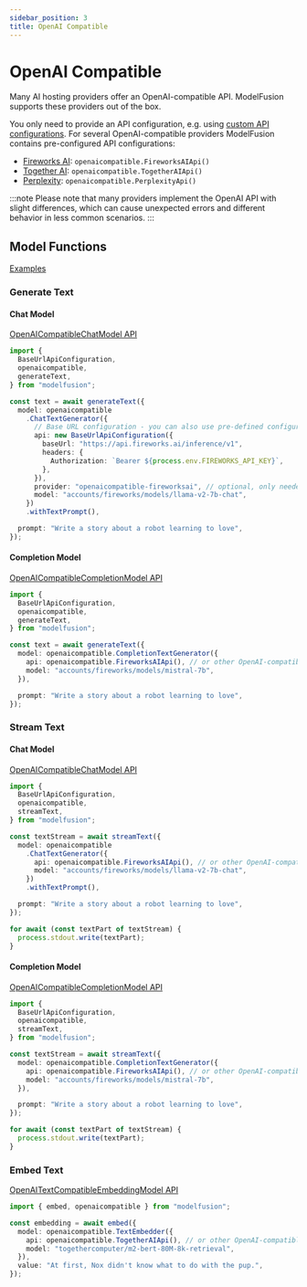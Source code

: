 ```yaml
---
sidebar_position: 3
title: OpenAI Compatible
---
```


# OpenAI Compatible

Many AI hosting providers offer an OpenAI-compatible API. ModelFusion supports these providers out of the box.

You only need to provide an API configuration, e.g. using [custom API configurations](/guide/util/api-configuration/). For several OpenAI-compatible providers ModelFusion contains pre-configured API configurations:

- [Fireworks AI](/api/classes/FireworksAIApiConfiguration): `openaicompatible.FireworksAIApi()`
- [Together AI](/api/classes/TogetherAIApiConfiguration): `openaicompatible.TogetherAIApi()`
- [Perplexity](/api/classes/PerplexityApiConfiguration): `openaicompatible.PerplexityApi()`

:::note
Please note that many providers implement the OpenAI API with slight differences, which can cause
unexpected errors and different behavior in less common scenarios.
:::

## Model Functions

[Examples](https://github.com/lgrammel/modelfusion/tree/main/examples/basic/src/model-provider/openaicompatible)

### Generate Text

#### Chat Model

[OpenAICompatibleChatModel API](/api/classes/OpenAICompatibleChatModel)

```ts
import {
  BaseUrlApiConfiguration,
  openaicompatible,
  generateText,
} from "modelfusion";

const text = await generateText({
  model: openaicompatible
    .ChatTextGenerator({
      // Base URL configuration - you can also use pre-defined configurations (see below)
      api: new BaseUrlApiConfiguration({
        baseUrl: "https://api.fireworks.ai/inference/v1",
        headers: {
          Authorization: `Bearer ${process.env.FIREWORKS_API_KEY}`,
        },
      }),
      provider: "openaicompatible-fireworksai", // optional, only needed for logging and custom configs
      model: "accounts/fireworks/models/llama-v2-7b-chat",
    })
    .withTextPrompt(),

  prompt: "Write a story about a robot learning to love",
});
```

#### Completion Model

[OpenAICompatibleCompletionModel API](/api/classes/OpenAICompatibleCompletionModel)

```ts
import {
  BaseUrlApiConfiguration,
  openaicompatible,
  generateText,
} from "modelfusion";

const text = await generateText({
  model: openaicompatible.CompletionTextGenerator({
    api: openaicompatible.FireworksAIApi(), // or other OpenAI-compatible API
    model: "accounts/fireworks/models/mistral-7b",
  }),

  prompt: "Write a story about a robot learning to love",
});
```

### Stream Text

#### Chat Model

[OpenAICompatibleChatModel API](/api/classes/OpenAICompatibleChatModel)

```ts
import {
  BaseUrlApiConfiguration,
  openaicompatible,
  streamText,
} from "modelfusion";

const textStream = await streamText({
  model: openaicompatible
    .ChatTextGenerator({
      api: openaicompatible.FireworksAIApi(), // or other OpenAI-compatible API
      model: "accounts/fireworks/models/llama-v2-7b-chat",
    })
    .withTextPrompt(),

  prompt: "Write a story about a robot learning to love",
});

for await (const textPart of textStream) {
  process.stdout.write(textPart);
}
```

#### Completion Model

[OpenAICompatibleCompletionModel API](/api/classes/OpenAICompatibleCompletionModel)

```ts
import {
  BaseUrlApiConfiguration,
  openaicompatible,
  streamText,
} from "modelfusion";

const textStream = await streamText({
  model: openaicompatible.CompletionTextGenerator({
    api: openaicompatible.FireworksAIApi(), // or other OpenAI-compatible API
    model: "accounts/fireworks/models/mistral-7b",
  }),

  prompt: "Write a story about a robot learning to love",
});

for await (const textPart of textStream) {
  process.stdout.write(textPart);
}
```

### Embed Text

[OpenAITextCompatibleEmbeddingModel API](/api/classes/OpenAICompatibleTextEmbeddingModel)

```ts
import { embed, openaicompatible } from "modelfusion";

const embedding = await embed({
  model: openaicompatible.TextEmbedder({
    api: openaicompatible.TogetherAIApi(), // or other OpenAI-compatible API
    model: "togethercomputer/m2-bert-80M-8k-retrieval",
  }),
  value: "At first, Nox didn't know what to do with the pup.",
});
```
